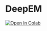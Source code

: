 # DeepEM

[![Open In Colab](https://colab.research.google.com/assets/colab-badge.svg)](https://colab.research.google.com/github/RobertJaro/DeepEM/blob/master/examples/DeepEM.ipynb)
